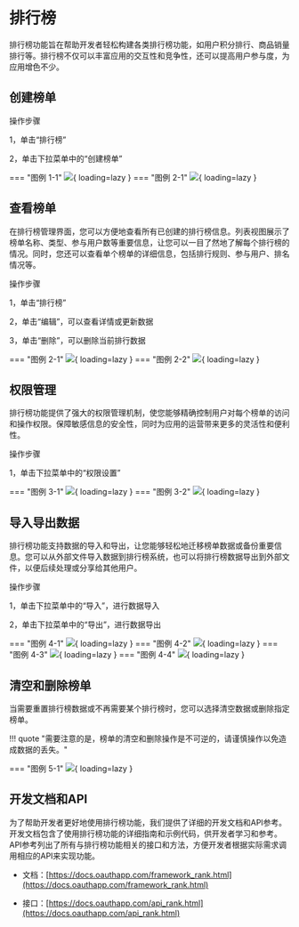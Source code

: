 # 排行榜

排行榜功能旨在帮助开发者轻松构建各类排行榜功能，如用户积分排行、商品销量排行等。排行榜不仅可以丰富应用的交互性和竞争性，还可以提高用户参与度，为应用增色不少。

## 创建榜单

操作步骤

1，单击“排行榜”

2，单击下拉菜单中的“创建榜单”

=== "图例 1-1"
    ![](https://docs.oauthapp.com/doc_app_rank/1-1.png){ loading=lazy }
=== "图例 2-1"
    ![](https://docs.oauthapp.com/doc_app_rank/2-1.png){ loading=lazy }

## 查看榜单

在排行榜管理界面，您可以方便地查看所有已创建的排行榜信息。列表视图展示了榜单名称、类型、参与用户数等重要信息，让您可以一目了然地了解每个排行榜的情况。同时，您还可以查看单个榜单的详细信息，包括排行规则、参与用户、排名情况等。

操作步骤

1，单击“排行榜”

2，单击“编辑”，可以查看详情或更新数据

3，单击“删除”，可以删除当前排行数据

=== "图例 2-1"
    ![](https://docs.oauthapp.com/doc_app_rank/2-1.png){ loading=lazy }
=== "图例 2-2"
    ![](https://docs.oauthapp.com/doc_app_rank/2-2.png){ loading=lazy }


## 权限管理

排行榜功能提供了强大的权限管理机制，使您能够精确控制用户对每个榜单的访问和操作权限。保障敏感信息的安全性，同时为应用的运营带来更多的灵活性和便利性。

操作步骤

1，单击下拉菜单中的“权限设置”

=== "图例 3-1"
    ![](https://docs.oauthapp.com/doc_app_rank/3-1.png){ loading=lazy }
=== "图例 3-2"
    ![](https://docs.oauthapp.com/doc_app_rank/3-2.png){ loading=lazy }

## 导入导出数据

排行榜功能支持数据的导入和导出，让您能够轻松地迁移榜单数据或备份重要信息。您可以从外部文件导入数据到排行榜系统，也可以将排行榜数据导出到外部文件，以便后续处理或分享给其他用户。

操作步骤

1，单击下拉菜单中的“导入”，进行数据导入

2，单击下拉菜单中的“导出”，进行数据导出

=== "图例 4-1"
    ![](https://docs.oauthapp.com/doc_app_rank/4-1.png){ loading=lazy }
=== "图例 4-2"
    ![](https://docs.oauthapp.com/doc_app_rank/4-2.png){ loading=lazy }
=== "图例 4-3"
    ![](https://docs.oauthapp.com/doc_app_rank/4-3.png){ loading=lazy }
=== "图例 4-4"
    ![](https://docs.oauthapp.com/doc_app_rank/4-4.png){ loading=lazy }

## 清空和删除榜单

当需要重置排行榜数据或不再需要某个排行榜时，您可以选择清空数据或删除指定榜单。

!!! quote "需要注意的是，榜单的清空和删除操作是不可逆的，请谨慎操作以免造成数据的丢失。"

=== "图例 5-1"
    ![](https://docs.oauthapp.com/doc_app_rank/5-1.png){ loading=lazy }

## 开发文档和API

为了帮助开发者更好地使用排行榜功能，我们提供了详细的开发文档和API参考。开发文档包含了使用排行榜功能的详细指南和示例代码，供开发者学习和参考。API参考列出了所有与排行榜功能相关的接口和方法，方便开发者根据实际需求调用相应的API来实现功能。

- 文档：[https://docs.oauthapp.com/framework_rank.html](https://docs.oauthapp.com/framework_rank.html)

- 接口：[https://docs.oauthapp.com/api_rank.html](https://docs.oauthapp.com/api_rank.html)